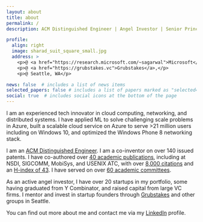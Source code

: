 ```yaml
---
layout: about
title: about
permalink: /
description: ACM Distinguished Engineer | Angel Investor | Senior Principal Researcher

profile:
  align: right
  image: sharad_suit_square_small.jpg
  address: >
    <p>@ <a href="https://research.microsoft.com/~sagarwal">Microsoft</a>,</p>
    <p>@ <a href="https://grubstakes.vc">Grubstakes</a>,</p>
    <p>@ Seattle, WA</p>

news: false  # includes a list of news items
selected_papers: false # includes a list of papers marked as "selected={true}"
social: true  # includes social icons at the bottom of the page
---
```


I am an experienced tech innovator in cloud computing, networking, and
distributed systems. I have applied ML to solve challenging scale problems in
Azure, built a scalable cloud service on Azure to serve >21 million users
including on Windows 10, and optimized the Windows Phone 8 networking stack.

I am an [ACM Distinguished
Engineer](https://www.acm.org/media-center/2017/november/distinguished-members-2017).
I am a co-inventor on over 140 issued patents. I have co-authored over [40
academic publications](https://sharadagarwal.net/publications/), including at
NSDI, SIGCOMM, MobiSys, and USENIX ATC, with over [8,000
citations](https://scholar.google.com/citations?user=csgUXLsAAAAJ&hl=en) and an
[H-index of 43](https://scholar.google.com/citations?user=csgUXLsAAAAJ&hl=en). I
have served on over [60 academic
committees](https://sharadagarwal.net/professional/).

As an active angel investor, I have over 20 startups in my portfolio, some
having graduated from Y Combinator, and raised capital from large VC firms. I
mentor and invest in startup founders through
[Grubstakes](https://grubstakes.vc) and other groups in Seattle.

You can find out more about me and contact me via my
[LinkedIn](https://www.linkedin.com/in/sharadagarwal2/) profile.